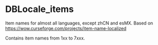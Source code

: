 # DBLocale_items
Item names for almost all languages, except zhCN and esMX.
Based on https://wow.curseforge.com/projects/item-name-localized

Contains item names from 1xx to 7xxx.

